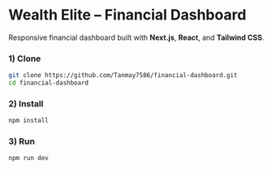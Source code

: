 # Wealth Elite – Financial Dashboard

Responsive financial dashboard built with **Next.js**, **React**, and **Tailwind CSS**.
### 1) Clone
```bash
git clone https://github.com/Tanmay7586/financial-dashboard.git
cd financial-dashboard
```
### 2) Install
```bash
npm install
```
### 3) Run
```bash
npm run dev
```
